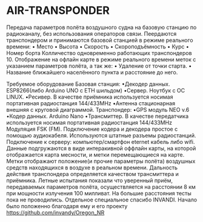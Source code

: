 # AIR-TRANSPONDER
Передача параметров полёта воздушного судна на базовую станцию по радиоканалу, без использования операторов связи. 
Пеердаются транспондером и принимаются базовой станцией в режиме реального времени: 
 •	Место
 •	Высота
 •	Скорость
 •	Скороподъёмность
 •	Курс
 •	Номер борта
Колличество одновременно работающих транспондеров 10.
Отображение на офлайн карте в режиме реального времени меток с указанием параметров полёта, а так же:
 •  Удаление от точки старта.
 •  Название ближайшего населённого пункта и расстояние до него.

Требуемое оборудование
  Базовая станция:
  •Декодер данных. ESP8266(либо Arduino UNO с ETH шильдом)
  •Сервер. Ноутбук с ОС LINUX.
  •Ресивер. В качестве приёмника используется носимая портативная радиостанция 144/433MHz
  •Антенна стационарная внешняя с круговой диаграммой. 
  Транспондер:
  •GPS модуль NEO v.6
  •Кодер данных. Arduino Nano
  •Трансмиттер. В качестве передатчика используется носимая портативная радиостанция 144/433MHz
Модуляция FSK (FM).
Подключение кодера и декодера простое с помощью аудиокабеля. Используются штатные разъемы радиостанций.
Подключение к серверу: компьютер/смартфон eternet кабель либо wifi. Данные подгружаются в виде интеракивной оффлайн карты, на которой отображается карта месности, и метки перемещающиеся на карте. Метки отображают положение(и прочие параметры полёта) воздушных средств находящихся в воздухе в реальном времени. Дальность действия транспондера определяется качеством трансмиттера и приёмника. Летные испытания показали что уверенный приём, передаваемых параметров полёта, осуществляется на расстоянии 8 км при мощности излучения 100 милливат. На большие расстояния тесты пока не проводились.
Отдельное специальное спасибо INVANDI. Начало было положенно благодаря ему и его проекту https://github.com/invandy/Oregon_NR

